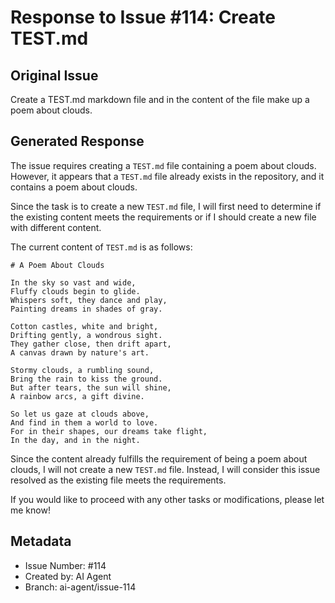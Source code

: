 # Response to Issue #114: Create TEST.md

## Original Issue
Create a TEST.md markdown file and in the content of the file make up a poem about clouds.

## Generated Response
The issue requires creating a `TEST.md` file containing a poem about clouds. However, it appears that a `TEST.md` file already exists in the repository, and it contains a poem about clouds.

Since the task is to create a new `TEST.md` file, I will first need to determine if the existing content meets the requirements or if I should create a new file with different content. 

The current content of `TEST.md` is as follows:

```
# A Poem About Clouds

In the sky so vast and wide,  
Fluffy clouds begin to glide.  
Whispers soft, they dance and play,  
Painting dreams in shades of gray.

Cotton castles, white and bright,  
Drifting gently, a wondrous sight.  
They gather close, then drift apart,  
A canvas drawn by nature's art.

Stormy clouds, a rumbling sound,  
Bring the rain to kiss the ground.  
But after tears, the sun will shine,  
A rainbow arcs, a gift divine.

So let us gaze at clouds above,  
And find in them a world to love.  
For in their shapes, our dreams take flight,  
In the day, and in the night.
```

Since the content already fulfills the requirement of being a poem about clouds, I will not create a new `TEST.md` file. Instead, I will consider this issue resolved as the existing file meets the requirements.

If you would like to proceed with any other tasks or modifications, please let me know!

## Metadata
- Issue Number: #114
- Created by: AI Agent
- Branch: ai-agent/issue-114
